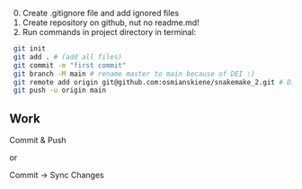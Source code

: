0. Create .gitignore file and add ignored files
1. Create repository on github, nut no readme.md!
2. Run commands in project directory in terminal:

~~~bash
 git init
 git add . # (add all files)
 git commit -m "first commit"
 git branch -M main # rename master to main because of DEI :)
 git remote add origin git@github.com:osmianskiene/snakemake_2.git # Different for every project
 git push -u origin main
~~~

## Work

Commit & Push

or 

Commit -> Sync Changes